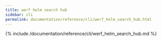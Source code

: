 ```yaml
---
title: werf helm search hub
sidebar: cli
permalink: documentation/reference/cli/werf_helm_search_hub.html
---
```


{% include /documentation/reference/cli/werf_helm_search_hub.md %}
